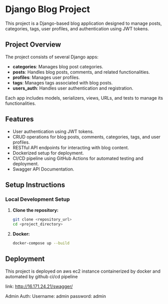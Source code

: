 # Django Blog Project

This project is a Django-based blog application designed to manage posts, categories, tags, user profiles, and authentication using JWT tokens.


## Project Overview

The project consists of several Django apps:

- **categories**: Manages blog post categories.
- **posts**: Handles blog posts, comments, and related functionalities.
- **profiles**: Manages user profiles.
- **tags**: Manages tags associated with blog posts.
- **users_auth**: Handles user authentication and registration.

Each app includes models, serializers, views, URLs, and tests to manage its functionalities.

## Features

- User authentication using JWT tokens.
- CRUD operations for blog posts, comments, categories, tags, and user profiles.
- RESTful API endpoints for interacting with blog content.
- Dockerized setup for deployment.
- CI/CD pipeline using GitHub Actions for automated testing and deployment.
- Swagger API Documentation.

## Setup Instructions

### Local Development Setup

1. **Clone the repository:**

   ```bash
   git clone <repository_url>
   cd <project_directory>

2. **Docker:**
    ```bash
    docker-compose up --build

## Deployment 
This project is deployed on aws ec2 instance containerized by docker and automated by 
github ci/cd pipeline

link: http://16.171.24.21/swagger/

Admin Auth:
Username: admin
password: admin
